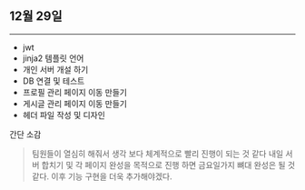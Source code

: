 
## 12월 29일 

***

* jwt
* jinja2 템플릿 언어
* 개인 서버 개설 하기
* DB 연결 및 테스트
* 프로필 관리 페이지 이동 만들기
* 게시글 관리 페이지 이동 만들기
* 헤더 파일 작성 및 디자인

간단 소감
> 팀원들이 열심히 해줘서 생각 보다 체계적으로 빨리 진행이 되는 것 같다
> 내일 서버 합치기 및 각 페이지 완성을 목적으로 진행 하면 금요일가지 뼈대 완성은
> 될 것같다. 이후 기능 구현을 더욱 추가해야겠다.

